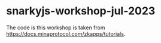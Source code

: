 # snarkyjs-workshop-jul-2023

The code is this workshop is taken from https://docs.minaprotocol.com/zkapps/tutorials.